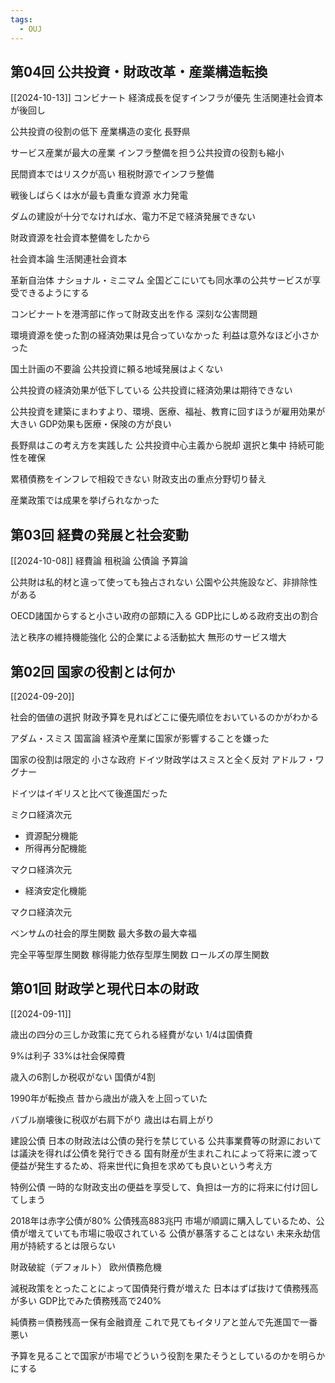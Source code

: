 ```yaml
---
tags:
  - OUJ
---
```

## 第04回 公共投資・財政改革・産業構造転換
[[2024-10-13]]
コンビナート
経済成長を促すインフラが優先
生活関連社会資本が後回し

公共投資の役割の低下
産業構造の変化
長野県

サービス産業が最大の産業
インフラ整備を担う公共投資の役割も縮小

民間資本ではリスクが高い
租税財源でインフラ整備

戦後しばらくは水が最も貴重な資源
水力発電

ダムの建設が十分でなければ水、電力不足で経済発展できない

財政資源を社会資本整備をしたから

社会資本論
生活関連社会資本

革新自治体
ナショナル・ミニマム
全国どこにいても同水準の公共サービスが享受できるようにする

コンビナートを港湾部に作って財政支出を作る
深刻な公害問題

環境資源を使った割の経済効果は見合っていなかった
利益は意外なほど小さかった

国土計画の不要論
公共投資に頼る地域発展はよくない

公共投資の経済効果が低下している
公共投資に経済効果は期待できない

公共投資を建築にまわすより、環境、医療、福祉、教育に回すほうが雇用効果が大きい
GDP効果も医療・保険の方が良い

長野県はこの考え方を実践した
公共投資中心主義から脱却
選択と集中
持続可能性を確保

累積債務をインフレで相殺できない
財政支出の重点分野切り替え

産業政策では成果を挙げられなかった


## 第03回 経費の発展と社会変動
[[2024-10-08]]
経費論
租税論
公債論
予算論

公共財は私的材と違って使っても独占されない
公園や公共施設など、非排除性がある

OECD諸国からすると小さい政府の部類に入る
GDP比にしめる政府支出の割合

法と秩序の維持機能強化
公的企業による活動拡大
無形のサービス増大



## 第02回 国家の役割とは何か
[[2024-09-20]]

社会的価値の選択
財政予算を見ればどこに優先順位をおいているのかがわかる

アダム・スミス 国富論
経済や産業に国家が影響することを嫌った

国家の役割は限定的
小さな政府
ドイツ財政学はスミスと全く反対
アドルフ・ワグナー

ドイツはイギリスと比べて後進国だった

ミクロ経済次元
- 資源配分機能
- 所得再分配機能

マクロ経済次元
- 経済安定化機能

マクロ経済次元

ベンサムの社会的厚生関数
最大多数の最大幸福

完全平等型厚生関数
稼得能力依存型厚生関数
ロールズの厚生関数

## 第01回 財政学と現代日本の財政
[[2024-09-11]]

歳出の四分の三しか政策に充てられる経費がない
1/4は国債費

9%は利子
33%は社会保障費

歳入の6割しか税収がない
国債が4割

1990年が転換点
昔から歳出が歳入を上回っていた

バブル崩壊後に税収が右肩下がり
歳出は右肩上がり

建設公債
日本の財政法は公債の発行を禁じている
公共事業費等の財源においては議決を得れば公債を発行できる
国有財産が生まれこれによって将来に渡って便益が発生するため、将来世代に負担を求めても良いという考え方

特例公債
一時的な財政支出の便益を享受して、負担は一方的に将来に付け回してしまう

2018年は赤字公債が80%
公債残高883兆円
市場が順調に購入しているため、公債が増えていても市場に吸収されている
公債が暴落することはない
未来永劫信用が持続するとは限らない

財政破綻（デフォルト）
欧州債務危機

減税政策をとったことによって国債発行費が増えた
日本はずば抜けて債務残高が多い
GDP比でみた債務残高で240%

純債務＝債務残高ー保有金融資産
これで見てもイタリアと並んで先進国で一番悪い

予算を見ることで国家が市場でどういう役割を果たそうとしているのかを明らかにする


